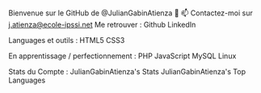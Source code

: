 
Bienvenue sur le GitHub de @JulianGabinAtienza 👋
📫 Contactez-moi sur j.atienza@ecole-ipssi.net
Me retrouver :
Github LinkedIn

Languages et outils :
HTML5 CSS3

En apprentissage / perfectionnement :
PHP JavaScript MySQL Linux

Stats du Compte :
JulianGabinAtienza's Stats JulianGabinAtienza's Top Languages
